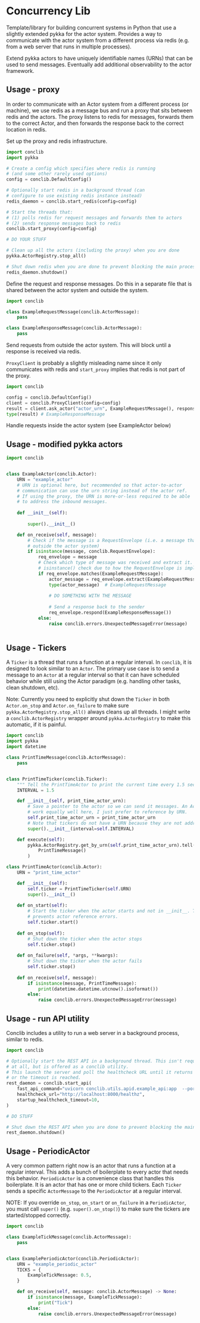 # Concurrency Lib

Template/library for building concurrent systems in Python that use a slightly extended pykka 
for the actor system.  Provides a way to communicate with the actor system from a 
different process via redis (e.g. from a web server that runs in multiple processes).

Extend pykka actors to have uniquely identifiable names (URNs) that can be used to 
send messages. Eventually add additional observability to the actor framework.


## Usage - proxy

In order to communicate with an Actor system from a different process (or machine), 
we use redis as a message bus and run a proxy that sits between redis and the actors. 
The proxy listens to redis for messages, forwards them to the correct Actor, and then 
forwards the response back to the correct location in redis.

Set up the proxy and redis infrastructure.

```python
import conclib
import pykka

# Create a config which specifies where redis is running 
# (and some other rarely used options)  
config = conclib.DefaultConfig()

# Optionally start redis in a background thread (can 
# configure to use existing redis instance instead)
redis_daemon = conclib.start_redis(config=config)

# Start the threads that:
# (1) polls redis for request messages and forwards them to actors
# (2) sends response messages back to redis
conclib.start_proxy(config=config)

# DO YOUR STUFF

# Clean up all the actors (including the proxy) when you are done 
pykka.ActorRegistry.stop_all()

# Shut down redis when you are done to prevent blocking the main process shutting down
redis_daemon.shutdown()

```

Define the request and response messages. Do this in a separate file that is shared
between the actor system and outside the system.
```python
import conclib

class ExampleRequestMessage(conclib.ActorMessage):
    pass

class ExampleResponseMessage(conclib.ActorMessage):
    pass
```

Send requests from outside the actor system. This will block until a response is received 
via redis. 

`ProxyClient` is probably a slightly misleading name since it only communicates with redis 
and `start_proxy` implies that redis is not part of the proxy.
```python
import conclib

config = conclib.DefaultConfig()
client = conclib.ProxyClient(config=config)
result = client.ask_actor("actor_urn", ExampleRequestMessage(), response_type=ExampleResponseMessage)
type(result) # ExampleResponseMessage
```

Handle requests inside the actor system (see ExampleActor below)


## Usage - modified pykka actors

```python
import conclib


class ExampleActor(conclib.Actor):
    URN = "example_actor"
    # URN is optional here, but recommended so that actor-to-actor 
    # communication can use the urn string instead of the actor ref.
    # If using the proxy, the URN is more-or-less required to be able
    # to address the inbound messages.
    
    def __init__(self):
        
        super().__init__()

    def on_receive(self, message):
        # Check if the message is a RequestEnvelope (i.e. a message that arrived from 
        # outside the actor system)
        if isinstance(message, conclib.RequestEnvelope):
            req_envelope = message
            # Check which type of message was received and extract it. We cannot do an 
            # isinstance() check due to how the RequestEnvelope is implemented.
            if req_envelope.matches(ExampleRequestMessage):
                actor_message = req_envelope.extract(ExampleRequestMessage)
                type(actor_message)  # ExampleRequestMessage
                
                # DO SOMETHING WITH THE MESSAGE
                
                # Send a response back to the sender
                req_envelope.respond(ExampleResponseMessage())
            else:
                raise conclib.errors.UnexpectedMessageError(message)
               

```

## Usage - Tickers

A `Ticker` is a thread that runs a function at a regular interval.  In `conclib`, it is 
designed to look similar to an `Actor`. The primary use case is to send a message to an 
`Actor` at a regular interval so that it can have scheduled behavior while still using 
the Actor paradigm (e.g. handling other tasks, clean shutdown, etc). 

Note: Currently you need to explicitly shut down the `Ticker` in both `Actor.on_stop` and 
`Actor.on_failure` to make sure `pykka.ActorRegistry.stop_all()` always cleans up all threads. 
I might write a `conclib.ActorRegistry` wrapper around `pykka.ActorRegistry` to make this 
automatic, if it is painful.

```python
import conclib
import pykka
import datetime

class PrintTimeMessage(conclib.ActorMessage):
    pass


class PrintTimeTicker(conclib.Ticker):
    """ Tell the PrintTimeActor to print the current time every 1.5 seconds """
    INTERVAL = 1.5

    def __init__(self, print_time_actor_urn):
        # Save a pointer to the actor so we can send it messages. An ActorRef would 
        # work equally well here, I just prefer to reference by URN.
        self.print_time_actor_urn = print_time_actor_urn
        # Note that tickers do not have a URN because they are not addressable
        super().__init__(interval=self.INTERVAL)

    def execute(self):
        pykka.ActorRegistry.get_by_urn(self.print_time_actor_urn).tell(
            PrintTimeMessage()
        )

class PrintTimeActor(conclib.Actor):
    URN = "print_time_actor"

    def __init__(self):
        self.ticker = PrintTimeTicker(self.URN)
        super().__init__()
    
    def on_start(self):
        # Start the ticker when the actor starts and not in __init__. This 
        # prevents actor reference errors.  
        self.ticker.start()
    
    def on_stop(self):
        # Shut down the ticker when the actor stops
        self.ticker.stop()
    
    def on_failure(self, *args, **kwargs):
        # Shut down the ticker when the actor fails
        self.ticker.stop()
    
    def on_receive(self, message):
        if isinstance(message, PrintTimeMessage):
            print(datetime.datetime.utcnow().isoformat())
        else:
            raise conclib.errors.UnexpectedMessageError(message)

```

## Usage - run API utility

Conclib includes a utility to run a web server in a background process, similar to redis.

```python
import conclib

# Optionally start the REST API in a background thread. This isn't required
# at all, but is offered as a conclib utility.
# This launch the server and poll the healthcheck URL until it returns a 200
# or the timeout is reached.
rest_daemon = conclib.start_api(
    fast_api_command="uvicorn conclib.utils.apid.example_api:app  --port 8000",
    healthcheck_url="http://localhost:8000/healthz",
    startup_healthcheck_timeout=10,
)

# DO STUFF

# Shut down the REST API when you are done to prevent blocking the main process shutting down
rest_daemon.shutdown()
```

## Usage - PeriodicActor

A very common pattern right now is an actor that runs a function at a regular interval. This
adds a bunch of boilerplate to every actor that needs this behavior. `PeriodicActor` is a
convenience class that handles this boilerplate. It is an actor that has one or more child 
tickers. Each `Ticker` sends a specific `ActorMessage` to the `PeriodicActor` at a regular
interval. 

NOTE: If you override `on_stop`, `on_start` or `on_failure` in a `PeriodicActor`, you must
call `super()` (e.g. `super().on_stop()`) to make sure the tickers are started/stopped correctly.

```python
import conclib

class ExampleTickMessage(conclib.ActorMessage):
    pass


class ExamplePeriodicActor(conclib.PeriodicActor):
    URN = "example_periodic_actor"
    TICKS = {
        ExampleTickMessage: 0.5,
    }

    def on_receive(self, message: conclib.ActorMessage) -> None:
        if isinstance(message, ExampleTickMessage):
            print("Tick")
        else:
            raise conclib.errors.UnexpectedMessageError(message)
```